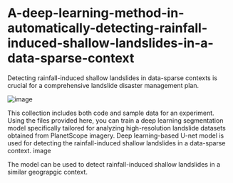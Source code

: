 # A-deep-learning-method-in-automatically-detecting-rainfall-induced-shallow-landslides-in-a-data-sparse-context
Detecting rainfall-induced shallow landslides in data-sparse contexts is crucial for a comprehensive landslide disaster management plan.

![image](https://github.com/RoquiaSalam/A-deep-learning-method-in-automatically-detecting-rainfall-induced-shallow-landslides/assets/117322569/7da49b7a-3fa0-44f4-b21f-7033f4b6ac43)


This collection includes both code and sample data for an experiment. Using the files provided here, you can train a deep learning segmentation model specifically tailored for analyzing high-resolution landslide datasets obtained from PlanetScope imagery. Deep learning-based U-net model is used for detecting the rainfall-induced shallow landslides in a data-sparse context. image

The model can be used to detect rainfall-induced shallow landslides in a similar geograpgic context.
